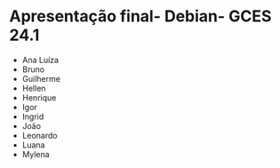 # Apresentação final- Debian- GCES 24.1
- Ana Luíza
- Bruno
- Guilherme
- Hellen
- Henrique
- Igor
- Ingrid
- João
- Leonardo
- Luana
- Mylena
 
